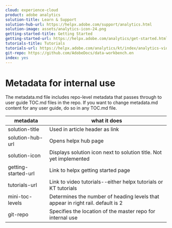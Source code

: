 ```yaml
---
cloud: experience-cloud
product: adobe analytics
solution-title: Learn & Support
solution-hub-url: https://helpx.adobe.com/support/analytics.html
solution-image: assets/analytics-icon-24.png
getting-started-title: Getting Started
getting-started-url: https://helpx.adobe.com/analytics/get-started.html
tutorials-title: Tutorials
tutorials-url: https://helpx.adobe.com/analytics/kt/index/analytics-videos.html
git-repo: https://github.com/AdobeDocs/data-workbench.en
index: yes
---
```


# Metadata for internal use

The metadata.md file includes repo-level metadata that passes through to user guide TOC.md files in the repo. If you want to change metadata.md content for any user guide, do so in any TOC.md file.

| metadata | what it does |
|--- |--- |
| solution-title | Used in article header as link |
| solution-hub-url | Opens helpx hub page |
| solution-icon | Displays solution icon next to solution title. Not yet implemented |
| getting-started-url | Link to helpx getting started page |
| tutorials-url | Link to video tutorials--either helpx tutorials or KT tutorials |
| mini-toc-levels | Determines the number of heading levels that appear in right rail. default is 2 |
| git-repo | Specifies the location of the master repo for internal use |
